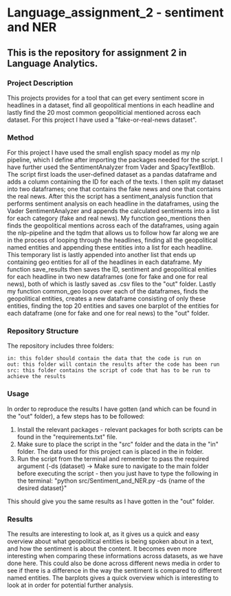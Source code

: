 # Language_assignment_2 - sentiment and NER

## This is the repository for assignment 2 in Language Analytics.

### Project Description
This projects provides for a tool that can get every sentiment score in headlines in a dataset, find all geopolitical mentions in each headline and lastly find the 20 most common geopoliticial mentioned across each dataset. For this project I have used a "fake-or-real-news dataset". 


### Method
For this project I have used the small english spacy model as my nlp pipeline, which I define after importing the packages needed for the script. 
I have further used the SentimentAnalyzer from Vader and SpacyTextBlob. 
The script first loads the user-defined dataset as a pandas dataframe and adds a column containing the ID for each of the texts. I then split my dataset into two dataframes; one that contains the fake news and one that contains the real news. 
After this the script has a sentiment_analysis function that performs sentiment analysis on each headline in the dataframes, using the Vader SentimentAnalyzer and appends the calculated sentiments into a list for each category (fake and real news). 
My function geo_mentions then finds the geopolitical mentions across each of the dataframes, using again the nlp-pipeline and the tqdm that allows us to follow how far along we are in the process of looping through the headlines, finding all the geopolitical named entities and appending these entities into a list for each headline. This temporary list is lastly appended into another list that ends up containing geo entities for all of the headlines in each dataframe. 
My function save_results then saves the ID, sentiment and geopolitical enities for each headline in two new dataframes (one for fake and one for real news), both of which is lastly saved as .csv files to the "out" folder. 
Lastly my function common_geo loops over each of the dataframes, finds the geopolitical entities, creates a new dataframe consisting of only these entities, finding the top 20 entities and saves one barplot of the entities for each dataframe (one for fake and one for real news) to the "out" folder. 

### Repository Structure

The repository includes three folders:

    in: this folder should contain the data that the code is run on
    out: this folder will contain the results after the code has been run
    src: this folder contains the script of code that has to be run to achieve the results

### Usage

In order to reproduce the results I have gotten (and which can be found in the "out" folder), a few steps has to be followed:

1) Install the relevant packages - relevant packages for both scripts can be found in the "requirements.txt" file.
2) Make sure to place the script in the "src" folder and the data in the "in" folder. The data used for this project can is placed in the in folder.
3) Run the script from the terminal and remember to pass the required argument (-ds (dataset)
-> Make sure to navigate to the main folder before executing the script - then you just have to type the following in the terminal: 
"python src/Sentiment_and_NER.py -ds {name of the desired dataset}"

This should give you the same results as I have gotten in the "out" folder.
 
### Results
The results are interesting to look at, as it gives us a quick and easy overview about what geopolitical entities is being spoken about in a text, and how the sentiment is about the content. It becomes even more interesting when comparing these informations across datasets, as we have done here. This could also be done across different news media in order to see if there is a difference in the way the sentiment is compared to different named entities. The barplots gives a quick overview which is interesting to look at in order for potential further analysis. 
